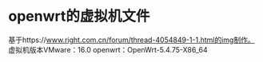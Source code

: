 # openwrt的虚拟机文件
基于https://www.right.com.cn/forum/thread-4054849-1-1.html的img制作。
虚拟机版本VMware：16.0
openwrt：OpenWrt-5.4.75-X86_64
